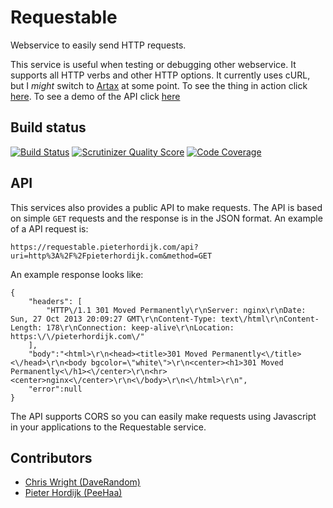 Requestable
===========

Webservice to easily send HTTP requests.

This service is useful when testing or debugging other webservice. It supports all HTTP verbs and other HTTP options. It currently uses cURL, but I *might* switch to [Artax][artax] at some point. To see the thing in action click [here][demo]. To see a demo of the API click [here][api-demo]

Build status
------------

[![Build Status](https://travis-ci.org/PeeHaa/Requestable.png?branch=master)](https://travis-ci.org/PeeHaa/Requestable) [![Scrutinizer Quality Score](https://scrutinizer-ci.com/g/PeeHaa/Requestable/badges/quality-score.png?s=bc65c4a6a698cb399eacae4160e8dbc970ffcf34)](https://scrutinizer-ci.com/g/PeeHaa/Requestable/) [![Code Coverage](https://scrutinizer-ci.com/g/PeeHaa/Requestable/badges/coverage.png?s=c8455a69d302e104080ea4fc0d8b37c514a124d8)](https://scrutinizer-ci.com/g/PeeHaa/Requestable/)

API
---

This services also provides a public API to make requests. The API is based on simple `GET` requests and the response is in the JSON format. An example of a API request is:

    https://requestable.pieterhordijk.com/api?uri=http%3A%2F%2Fpieterhordijk.com&method=GET

An example response looks like:

    {
        "headers": [
            "HTTP\/1.1 301 Moved Permanently\r\nServer: nginx\r\nDate: Sun, 27 Oct 2013 20:09:27 GMT\r\nContent-Type: text\/html\r\nContent-Length: 178\r\nConnection: keep-alive\r\nLocation: https:\/\/pieterhordijk.com\/"
        ],
        "body":"<html>\r\n<head><title>301 Moved Permanently<\/title><\/head>\r\n<body bgcolor=\"white\">\r\n<center><h1>301 Moved Permanently<\/h1><\/center>\r\n<hr><center>nginx<\/center>\r\n<\/body>\r\n<\/html>\r\n",
        "error":null
    }

The API supports CORS so you can easily make requests using Javascript in your applications to the Requestable service.

Contributors
------------

- [Chris Wright (DaveRandom)][daverandom]
- [Pieter Hordijk (PeeHaa)][peehaa]

[artax]: https://github.com/rdlowrey/Artax
[demo]: https://requestable.pieterhordijk.com
[api-demo]: https://requestable.pieterhordijk.com/api?uri=http%3A%2F%2Fpieterhordijk.com&method=GET
[peehaa]: https://github.com/PeeHaa
[daverandom]: https://github.com/DaveRandom
